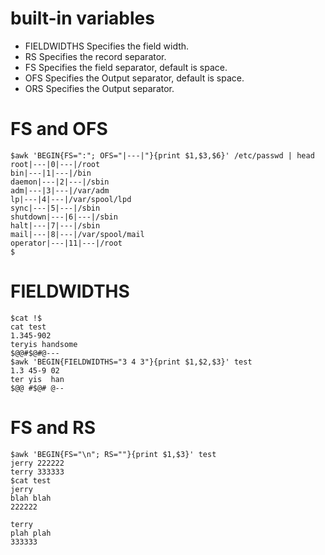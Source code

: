 # built-in variables
- FIELDWIDTHS     Specifies the field width.
- RS     Specifies the record separator.
- FS     Specifies the field separator, default is space.
- OFS  Specifies the Output separator, default is space.
- ORS  Specifies the Output separator.

# FS and OFS
```
$awk 'BEGIN{FS=":"; OFS="|---|"}{print $1,$3,$6}' /etc/passwd | head
root|---|0|---|/root
bin|---|1|---|/bin
daemon|---|2|---|/sbin
adm|---|3|---|/var/adm
lp|---|4|---|/var/spool/lpd
sync|---|5|---|/sbin
shutdown|---|6|---|/sbin
halt|---|7|---|/sbin
mail|---|8|---|/var/spool/mail
operator|---|11|---|/root
$
```

# FIELDWIDTHS
```
$cat !$
cat test
1.345-902
teryis handsome
$@@#$@#@---
$awk 'BEGIN{FIELDWIDTHS="3 4 3"}{print $1,$2,$3}' test
1.3 45-9 02
ter yis  han
$@@ #$@# @--
```

# FS and RS
```
$awk 'BEGIN{FS="\n"; RS=""}{print $1,$3}' test
jerry 222222
terry 333333
$cat test
jerry
blah blah
222222

terry
plah plah
333333
```
